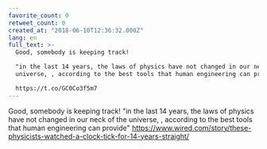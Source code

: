 ```yaml
---
favorite_count: 0
retweet_count: 0
created_at: "2018-06-10T12:36:32.000Z"
lang: en
full_text: >-
  Good, somebody is keeping track!

  "in the last 14 years, the laws of physics have not changed in our neck of the
  universe, , according to the best tools that human engineering can provide"

  https://t.co/GC0Co3f5m7
---
```


Good, somebody is keeping track! "in the last 14 years, the laws of physics have
not changed in our neck of the universe, , according to the best tools that
human engineering can provide"
<https://www.wired.com/story/these-physicists-watched-a-clock-tick-for-14-years-straight/>
